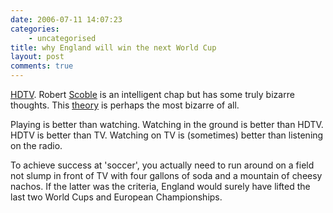 ```yaml
---
date: 2006-07-11 14:07:23
categories:
    - uncategorised
title: why England will win the next World Cup
layout: post
comments: true
---
```

[HDTV](http://news.yahoo.com/s/nm/20060710/tc_nm/japan_matsushita_dc).
Robert [Scoble](http://scobleizer.wordpress.com/) is an intelligent chap
but has some truly bizarre thoughts. This
[theory](http://scobleizer.wordpress.com/2006/07/09/hdtv-will-make-soccer-a-lot-more-popular-in-america/)
is perhaps the most bizarre of all.

Playing is better than watching. Watching in the ground is better than
HDTV. HDTV is better than TV. Watching on TV is (sometimes) better than
listening on the radio.

To achieve success at 'soccer', you actually need to run around on a
field not slump in front of TV with four gallons of soda and a mountain
of cheesy nachos. If the latter was the criteria, England would surely
have lifted the last two World Cups and European Championships.
